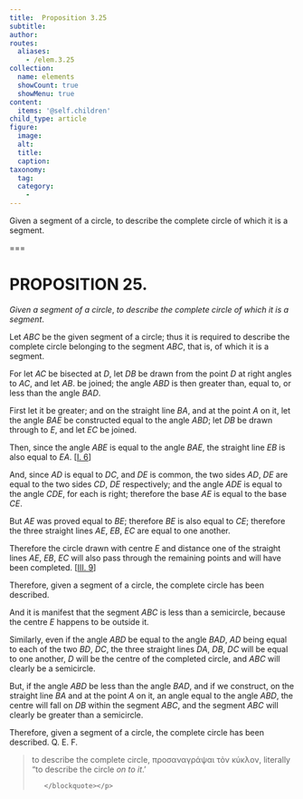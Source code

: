 ```yaml
---
title:  Proposition 3.25
subtitle: 
author:
routes:
  aliases:
    - /elem.3.25
collection:
  name: elements
  showCount: true
  showMenu: true
content:
  items: '@self.children'
child_type: article
figure:
  image:
  alt:
  title:
  caption:
taxonomy:
  tag:
  category:
    - 
---
```


<p><emph>Given a segment of a circle</emph>, <emph>to describe the complete circle of which it is a segment</emph>. </p>

===

<h1>PROPOSITION 25.</h1>
<p><em>Given a segment of a circle</em>, <em>to describe the complete circle of which it is a segment</em>. </p>

<p>Let <em>ABC</em> be the given segment of a circle; thus it is required to describe the complete circle belonging to the segment <em>ABC</em>, that is, of which it is a segment. </p>

<p>For let <em>AC</em> be bisected at <em>D</em>, let <em>DB</em> be drawn from the point <em>D</em> at right angles to <em>AC</em>, and let <em>AB</em>. be joined; <pb n="55"/><span class="center">the angle <em>ABD</em> is then greater than, equal to, or less than the angle <em>BAD</em>.</span>
      </p>

<p>First let it be greater; and on the straight line <em>BA</em>, and at the point <em>A</em> on it, let the angle <em>BAE</em> be constructed equal to the angle <em>ABD</em>; let <em>DB</em> be drawn through to <em>E</em>, and let <em>EC</em> be joined. </p>

<p>Then, since the angle <em>ABE</em> is equal to the angle <em>BAE</em>, 
       <span class="center">the straight line <em>EB</em> is also equal to <em>EA</em>. [<a href="/elem.1.6">I. 6</a>]</span>
      </p>

<p>And, since <em>AD</em> is equal to <em>DC</em>, and <em>DE</em> is common, <span class="center">the two sides <em>AD</em>, <em>DE</em> are equal to the two sides <em>CD</em>, <em>DE</em> respectively;</span> and the angle <em>ADE</em> is equal to the angle <em>CDE</em>, for each is right; <span class="center">therefore the base <em>AE</em> is equal to the base <em>CE</em>.</span>
      </p>

<p>But <em>AE</em> was proved equal to <em>BE</em>; <span class="center">therefore <em>BE</em> is also equal to <em>CE</em>;</span> therefore the three straight lines <em>AE</em>, <em>EB</em>, <em>EC</em> are equal to one another. </p>

<p>Therefore the circle drawn with centre <em>E</em> and distance one of the straight lines <em>AE</em>, <em>EB</em>, <em>EC</em> will also pass through the remaining points and will have been completed. [<a href="/elem.3.9">III. 9</a>] </p>

<p>Therefore, given a segment of a circle, the complete circle has been described. </p>

<p>And it is manifest that the segment <em>ABC</em> is less than a semicircle, because the centre <em>E</em> happens to be outside it. </p>

<p>Similarly, even if the angle <em>ABD</em> be equal to the angle <em>BAD</em>, <em>AD</em> being equal to each of the two <em>BD</em>, <em>DC</em>, <span class="center">the three straight lines <em>DA</em>, <em>DB</em>, <em>DC</em> will be equal to one another, 
        <em>D</em> will be the centre of the completed circle, and <em>ABC</em> will clearly be a semicircle.</span>
       <pb n="56"/></p>

<p>But, if the angle <em>ABD</em> be less than the angle <em>BAD</em>, and if we construct, on the straight line <em>BA</em> and at the point <em>A</em> on it, an angle equal to the angle <em>ABD</em>, the centre will fall on <em>DB</em> within the segment <em>ABC</em>, and the segment 
       <em>ABC</em> will clearly be greater than a semicircle. </p>

<p>Therefore, given a segment of a circle, the complete circle has been described. Q. E. F.
<blockquote n="1" class="crit" place="unspecified" anchored="yes">
        
<p><span class="bold">to describe the complete circle</span>, <foreign lang="greek">προσαναγράψαι τὸν κύκλον</foreign>, literally “to describe the circle <em>on to it</em>.’</p>

       </blockquote></p>

